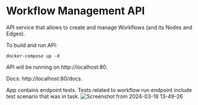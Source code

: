 # Workflow Management API

API service that allows to create and manage Workflows (and its Nodes and Edges).

To build and run API:
```
docker-compose up -d
```

API will be running on http://localhost:80.

Docs: http://localhost:80/docs.

App contains endpoint tests. Tests related to workflow run endpoint include test scenario that was in task.
![Screenshot from 2024-03-18 13-49-26](https://github.com/yulianrudenko/workflow-management-api/assets/88377969/3fd8b555-1d19-46a6-8fff-f201047f7518)
